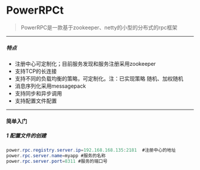 # PowerRPCt

> PowerRPC是一款基于zookeeper、netty的小型的分布式的rpc框架

---

##### 特点

- 注册中心可定制化；目前服务发现和服务注册采用zookeeper
- 支持TCP的长连接
- 支持不同的负载均衡的策略，可定制化。注：已实现策略 随机、加权随机
- 消息序列化采用messagepack
- 支持同步和异步调用
- 支持配置文件配置

---

#### 简单入门

##### 1  配置文件的创建

```java
power.rpc.registry.server.ip=192.168.168.135:2181  #注册中心的地址
power.rpc.server.name=myapp #服务的名称
power.rpc.server.port=8311 #服务的端口号

```

